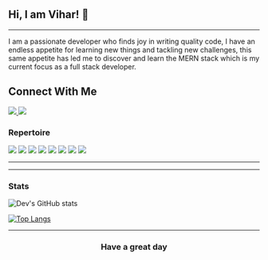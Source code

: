 <!--Shoutout to https://github.com/regmicmahesh-->
## Hi, I am Vihar! <span class="wave">👋</span>

---

I am a passionate developer who finds joy in writing quality code, I have an endless appetite for learning new things and tackling new challenges, this same appetite has led me to discover and learn the MERN stack which is my current focus as a full stack developer. 

<h2>Connect With Me</h2>



<a href="mailto:vihar1998x@gmail.com">
  <img src="https://img.shields.io/badge/Gmail-D14836?style=for-the-badge&logo=gmail&logoColor=white">
</a> 
<a href="www.linkedin.com/in/vihar98">
  <img src="https://img.shields.io/badge/Linkedin-0A66C2?style=for-the-badge&logo=linkedin&logoColor=white">
</a> 

 
 ### Repertoire
![](https://img.shields.io/badge/JavaScript-F7DF1E?style=for-the-badge&logo=javascript&logoColor=black)
![](https://img.shields.io/badge/TypeScript-007ACC?style=for-the-badge&logo=typescript&logoColor=white)
![](https://img.shields.io/badge/React-20232A?style=for-the-badge&logo=react&logoColor=61DAFB)
![](https://img.shields.io/badge/Express.js-000000?style=for-the-badge&logo=express&logoColor=white)
![](https://img.shields.io/badge/MongoDB-4EA94B?style=for-the-badge&logo=mongodb&logoColor=white)
![](https://img.shields.io/badge/Node.js-339933?style=for-the-badge&logo=nodedotjs&logoColor=white)
![](https://img.shields.io/badge/HTML5-E34F26?style=for-the-badge&logo=html5&logoColor=white)
![](https://img.shields.io/badge/CSS3-1572B6?style=for-the-badge&logo=css3&logoColor=white)


---

 
 
 ---

### Stats
![Dev's GitHub stats](https://github-readme-stats.vercel.app/api?username=viconx98&show_icons=true&theme=cobalt)
 
[![Top Langs](https://github-readme-stats.vercel.app/api/top-langs/?username=viconx98&layout=compact&theme=cobalt)](https://github.com/devgiri0082)

 ---
 
 ### <p align = "center">Have a great day<p/>
  <!--
**devgiri0082/devgiri0082** is a ✨ _special_ ✨ repository because its `README.md` (this file) appears on your GitHub profile.

Here are some ideas to get you started:

- 🔭 I’m currently working on ...
- 🌱 I’m currently learning ...
- 👯 I’m looking to collaborate on ...
- 🤔 I’m looking for help with ...
- 💬 Ask me about ...
- 📫 How to reach me: ...
- 😄 Pronouns: ...
- ⚡ Fun fact: ...
-->
